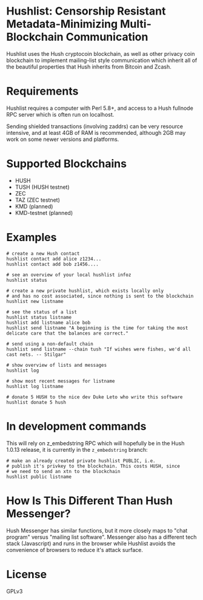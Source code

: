 # Hushlist: Censorship Resistant Metadata-Minimizing Multi-Blockchain Communication

Hushlist uses the Hush cryptocoin blockchain, as well as other privacy coin
blockchain to implement mailing-list style communication which inherit all of
the beautiful properties that Hush inherits from Bitcoin and Zcash.

# Requirements

Hushlist requires a computer with Perl 5.8+, and access to a Hush fullnode RPC server
which is often run on localhost.

Sending shielded transactions (involving zaddrs) can be very resource
intensive, and at least 4GB of RAM is recommended, although 2GB may work on
some newer versions and platforms.

# Supported Blockchains

* HUSH
* TUSH (HUSH testnet)
* ZEC
* TAZ (ZEC testnet)
* KMD (planned)
* KMD-testnet (planned)


# Examples

    # create a new Hush contact
    hushlist contact add alice z1234...
    hushlist contact add bob z1456....

    # see an overview of your local hushlist infoz
    hushlist status

    # create a new private hushlist, which exists locally only
    # and has no cost associated, since nothing is sent to the blockchain
    hushlist new listname

    # see the status of a list
    hushlist status listname
    hushlist add listname alice bob
    hushlist send listname "A beginning is the time for taking the most delicate care that the balances are correct."

    # send using a non-default chain
    hushlist send listname --chain tush "If wishes were fishes, we'd all cast nets. -- Stilgar"

    # show overview of lists and messages
    hushlist log

    # show most recent messages for listname
    hushlist log listname

    # donate 5 HUSH to the nice dev Duke Leto who write this software
    hushlist donate 5 hush

# In development commands

This will rely on z\_embedstring RPC which will hopefully be in the Hush 1.0.13 release,
it is currently in the `z_embedstring` branch:

    # make an already created private hushlist PUBLIC, i.e.
    # publish it's privkey to the blockchain. This costs HUSH, since
    # we need to send an xtn to the blockchain
    hushlist public listname

# How Is This Different Than Hush Messenger?

Hush Messenger has similar functions, but it more closely maps to "chat
program" versus "mailing list software". Messenger also has a different tech
stack (Javascript) and runs in the browser while Hushlist avoids the
convenience of browsers to reduce it's attack surface.

# License

GPLv3

